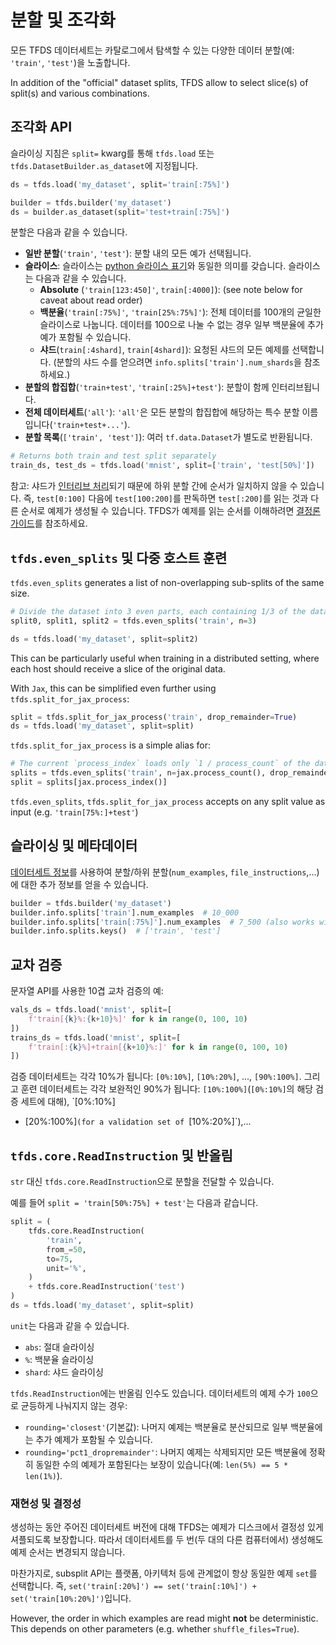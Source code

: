 # 분할 및 조각화

모든 TFDS 데이터세트는 <a>카탈로그</a>에서 탐색할 수 있는 다양한 데이터 분할(예: `'train'`, <code>'test'</code>)을 노출합니다.

In addition of the "official" dataset splits, TFDS allow to select slice(s) of split(s) and various combinations.

## 조각화 API

슬라이싱 지침은 `split=` kwarg를 통해 `tfds.load` 또는 `tfds.DatasetBuilder.as_dataset`에 지정됩니다.

```python
ds = tfds.load('my_dataset', split='train[:75%]')
```

```python
builder = tfds.builder('my_dataset')
ds = builder.as_dataset(split='test+train[:75%]')
```

분할은 다음과 같을 수 있습니다.

- **일반 분할**(`'train'`, `'test'`): 분할 내의 모든 예가 선택됩니다.
- **슬라이스**: 슬라이스는 [python 슬라이스 표기](https://docs.python.org/3/library/stdtypes.html#common-sequence-operations)와 동일한 의미를 갖습니다. 슬라이스는 다음과 같을 수 있습니다.
    - **Absolute** (`'train[123:450]'`, `train[:4000]`): (see note below for caveat about read order)
    - **백분율**(`'train[:75%]'`, `'train[25%:75%]'`): 전체 데이터를 100개의 균일한 슬라이스로 나눕니다. 데이터를 100으로 나눌 수 없는 경우 일부 백분율에 추가 예가 포함될 수 있습니다.
    - **샤드**(`train[:4shard]`, `train[4shard]`): 요청된 샤드의 모든 예제를 선택합니다. (분할의 샤드 수를 얻으려면 `info.splits['train'].num_shards`을 참조하세요.)
- **분할의 합집합**(`'train+test'`, `'train[:25%]+test'`): 분할이 함께 인터리브됩니다.
- **전체 데이터세트**(`'all'`): `'all'`은 모든 분할의 합집합에 해당하는 특수 분할 이름입니다(`'train+test+...'`).
- **분할 목록**(`['train', 'test']`): 여러 `tf.data.Dataset`가 별도로 반환됩니다.

```python
# Returns both train and test split separately
train_ds, test_ds = tfds.load('mnist', split=['train', 'test[50%]'])
```

참고: 샤드가 [인터리브 처리](https://www.tensorflow.org/api_docs/python/tf/data/Dataset?version=nightly#interleave)되기 때문에 하위 분할 간에 순서가 일치하지 않을 수 있습니다. 즉, `test[0:100]` 다음에 `test[100:200]`를 판독하면 `test[:200]`를 읽는 것과 다른 순서로 예제가 생성될 수 있습니다. TFDS가 예제를 읽는 순서를 이해하려면 [결정론 가이드](https://www.tensorflow.org/datasets/determinism#determinism_when_reading)를 참조하세요.

## `tfds.even_splits` 및 다중 호스트 훈련

`tfds.even_splits` generates a list of non-overlapping sub-splits of the same size.

```python
# Divide the dataset into 3 even parts, each containing 1/3 of the data
split0, split1, split2 = tfds.even_splits('train', n=3)

ds = tfds.load('my_dataset', split=split2)
```

This can be particularly useful when training in a distributed setting, where each host should receive a slice of the original data.

With `Jax`, this can be simplified even further using `tfds.split_for_jax_process`:

```python
split = tfds.split_for_jax_process('train', drop_remainder=True)
ds = tfds.load('my_dataset', split=split)
```

`tfds.split_for_jax_process` is a simple alias for:

```python
# The current `process_index` loads only `1 / process_count` of the data.
splits = tfds.even_splits('train', n=jax.process_count(), drop_remainder=True)
split = splits[jax.process_index()]
```

`tfds.even_splits`, `tfds.split_for_jax_process` accepts on any split value as input (e.g. `'train[75%:]+test'`)

## 슬라이싱 및 메타데이터

[데이터세트 정보](https://www.tensorflow.org/datasets/overview#access_the_dataset_metadata)를 사용하여 분할/하위 분할(`num_examples`, `file_instructions`,...)에 대한 추가 정보를 얻을 수 있습니다.

```python
builder = tfds.builder('my_dataset')
builder.info.splits['train'].num_examples  # 10_000
builder.info.splits['train[:75%]'].num_examples  # 7_500 (also works with slices)
builder.info.splits.keys()  # ['train', 'test']
```

## 교차 검증

문자열 API를 사용한 10겹 교차 검증의 예:

```python
vals_ds = tfds.load('mnist', split=[
    f'train[{k}%:{k+10}%]' for k in range(0, 100, 10)
])
trains_ds = tfds.load('mnist', split=[
    f'train[:{k}%]+train[{k+10}%:]' for k in range(0, 100, 10)
])
```

검증 데이터세트는 각각 10%가 됩니다: `[0%:10%]`, `[10%:20%]`, ..., `[90%:100%]`. 그리고 훈련 데이터세트는 각각 보완적인 90%가 됩니다: `[10%:100%]`(`[0%:10%]`의 해당 검증 세트에 대해), `[0%:10%]

- [20%:100%]`(for a validation set of `[10%:20%]`),...

## `tfds.core.ReadInstruction` 및 반올림

`str` 대신 `tfds.core.ReadInstruction`으로 분할을 전달할 수 있습니다.

예를 들어 `split = 'train[50%:75%] + test'`는 다음과 같습니다.

```python
split = (
    tfds.core.ReadInstruction(
        'train',
        from_=50,
        to=75,
        unit='%',
    )
    + tfds.core.ReadInstruction('test')
)
ds = tfds.load('my_dataset', split=split)
```

`unit`는 다음과 같을 수 있습니다.

- `abs`: 절대 슬라이싱
- `%`: 백분율 슬라이싱
- `shard`: 샤드 슬라이싱

`tfds.ReadInstruction`에는 반올림 인수도 있습니다. 데이터세트의 예제 수가 `100`으로 균등하게 나눠지지 않는 경우:

- `rounding='closest'`(기본값): 나머지 예제는 백분율로 분산되므로 일부 백분율에는 추가 예제가 포함될 수 있습니다.
- `rounding='pct1_dropremainder'`: 나머지 예제는 삭제되지만 모든 백분율에 정확히 동일한 수의 예제가 포함된다는 보장이 있습니다(예: `len(5%) == 5 * len(1%)`).

### 재현성 및 결정성

생성하는 동안 주어진 데이터세트 버전에 대해 TFDS는 예제가 디스크에서 결정성 있게 셔플되도록 보장합니다. 따라서 데이터세트를 두 번(두 대의 다른 컴퓨터에서) 생성해도 예제 순서는 변경되지 않습니다.

마찬가지로, subsplit API는 플랫폼, 아키텍처 등에 관계없이 항상 동일한 예제 `set`를 선택합니다. 즉, `set('train[:20%]') == set('train[:10%]') + set('train[10%:20%]')`입니다.

However, the order in which examples are read might **not** be deterministic. This depends on other parameters (e.g. whether `shuffle_files=True`).
